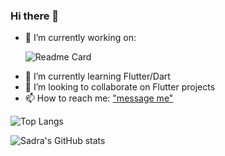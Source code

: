 ### Hi there 👋

- 🔭 I’m currently working on: <br />

    ![Readme Card](https://github-readme-stats.vercel.app/api/pin/?username=xsadra&repo=clash-royale-assistant) 
 <!--   ![Readme Card](https://github-readme-stats.vercel.app/api/pin/?username=xsadra&repo=whatsapp-status-saver) -->

- 🌱 I’m currently learning Flutter/Dart
- 👯 I’m looking to collaborate on Flutter projects
- 📫 How to reach me: ["message me"]("https://sadra.at/c")

![Top Langs](https://github-readme-stats.vercel.app/api/top-langs/?username=xsadra&hide=shell,batchfile,css,objective-c&langs_count=8&layout=compact)



![Sadra's GitHub stats](https://github-readme-stats.vercel.app/api?username=xsadra&hide=contribs&count_private=true&show_icons=true&show_owner=true)

